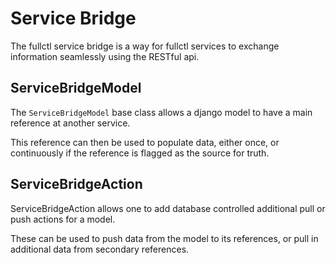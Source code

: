 # Service Bridge

The fullctl service bridge is a way for fullctl services to exchange information seamlessly using the RESTful api.

## ServiceBridgeModel

The `ServiceBridgeModel` base class allows a django model to have a main reference at another service.

This reference can then be used to populate data, either once, or continuously if the reference is flagged as the
source for truth.

## ServiceBridgeAction

ServiceBridgeAction allows one to add database controlled additional pull or push actions for a model.

These can be used to push data from the model to its references, or pull in additional data from secondary references.

